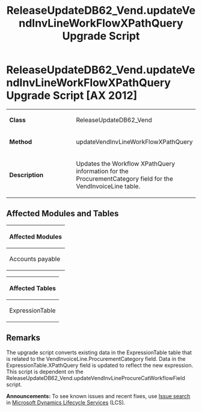 ﻿---
title: ReleaseUpdateDB62_Vend.updateVendInvLineWorkFlowXPathQuery Upgrade Script
TOCTitle: ReleaseUpdateDB62_Vend.updateVendInvLineWorkFlowXPathQuery Upgrade Script
ms:assetid: 662db9de-c3cc-849c-3a47-3814b5ba8a42
ms:mtpsurl: https://msdn.microsoft.com/en-us/library/Dn702752(v=AX.60)
ms:contentKeyID: 65236208
ms.date: 05/18/2015
mtps_version: v=AX.60
---

# ReleaseUpdateDB62\_Vend.updateVendInvLineWorkFlowXPathQuery Upgrade Script [AX 2012]


<table>
<colgroup>
<col style="width: 50%" />
<col style="width: 50%" />
</colgroup>
<tbody>
<tr class="odd">
<td><p><strong>Class</strong></p></td>
<td><p>ReleaseUpdateDB62_Vend</p></td>
</tr>
<tr class="even">
<td><p><strong>Method</strong></p></td>
<td><p>updateVendInvLineWorkFlowXPathQuery</p></td>
</tr>
<tr class="odd">
<td><p><strong>Description</strong></p></td>
<td><p>Updates the Workflow XPathQuery information for the ProcurementCategory field for the VendInvoiceLine table.</p></td>
</tr>
</tbody>
</table>


## Affected Modules and Tables

<table>
<colgroup>
<col style="width: 100%" />
</colgroup>
<thead>
<tr class="header">
<th><p>Affected Modules</p></th>
</tr>
</thead>
<tbody>
<tr class="odd">
<td><p>Accounts payable</p></td>
</tr>
</tbody>
</table>


<table>
<colgroup>
<col style="width: 100%" />
</colgroup>
<thead>
<tr class="header">
<th><p>Affected Tables</p></th>
</tr>
</thead>
<tbody>
<tr class="odd">
<td><p>ExpressionTable</p></td>
</tr>
</tbody>
</table>


## Remarks

The upgrade script converts existing data in the ExpressionTable table that is related to the VendInvoiceLine.ProcurementCategory field. Data in the ExpressionTable.XPathQuery field is updated to reflect the new expression. This script is dependent on the ReleaseUpdateDB62\_Vend.updateVendInvLineProcureCatWorkflowField script.

  
**Announcements:** To see known issues and recent fixes, use [Issue search](http://go.microsoft.com/fwlink/?linkid=389258) in [Microsoft Dynamics Lifecycle Services](http://go.microsoft.com/fwlink/?linkid=306505) (LCS).

